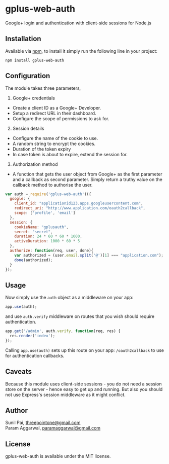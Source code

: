 gplus-web-auth
==============

Google+ login and authentication with client-side sessions for Node.js

## Installation

Available via [npm](http://www.npmjs.org), to install it simply run the following line in your project:

    npm install gplus-web-auth

## Configuration

The module takes three parameters,

1. Google+ credentials
  * Create a client ID as a Google+ Developer.
  * Setup a redirect URL in their dashboard.
  * Configure the scope of permissions to ask for.
2. Session details
  * Configure the name of the cookie to use.
  * A random string to encrypt the cookies.
  * Duration of the token expiry
  * In case token is about to expire, extend the session for.
3. Authorization method
  * A function that gets the user object from Google+ as the first parameter and a callback as second parameter. Simply return a truthy value on the callback method to authorise the user.

```js
var auth = require('gplus-web-auth')({
  google: {
    client_id: "applicationid123.apps.googleusercontent.com",
    redirect_uri: "http://www.application.com/oauth2callback",
    scope: ['profile', 'email']
  },
  session: {
    cookieName: "gplusauth",
    secret: "secret",
    duration: 24 * 60 * 60 * 1000,
    activeDuration: 1000 * 60 * 5
  },
  authorize: function(req, user, done){
    var authorized = (user.email.split('@')[1] === "application.com");
    done(authorized);
  }
});
```

## Usage

Now simply use the `auth` object as a middleware on your app:

```js
app.use(auth);
```

and use `auth.verify` middleware on routes that you wish should require authentication.

```js
app.get('/admin', auth.verify, function(req, res) {
  res.render('index');
});
```

Calling `app.use(auth)` sets up this route on your app: `/oauth2callback` to use for authentication callbacks.

## Caveats

Because this module uses client-side sessions - you do not need a session store on the server - hence easy to get up and running. But also you should not use Express's session middleware as it might conflict.

## Author

Sunil Pai, threepointone@gmail.com  
Param Aggarwal, paramaggarwal@gmail.com

## License

gplus-web-auth is available under the MIT license.
